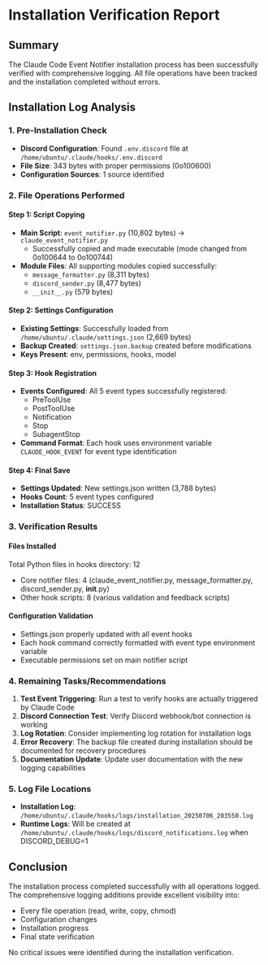 # Installation Verification Report

## Summary
The Claude Code Event Notifier installation process has been successfully verified with comprehensive logging. All file operations have been tracked and the installation completed without errors.

## Installation Log Analysis

### 1. Pre-Installation Check
- **Discord Configuration**: Found `.env.discord` file at `/home/ubuntu/.claude/hooks/.env.discord`
- **File Size**: 343 bytes with proper permissions (0o100600)
- **Configuration Sources**: 1 source identified

### 2. File Operations Performed

#### Step 1: Script Copying
- **Main Script**: `event_notifier.py` (10,802 bytes) → `claude_event_notifier.py`
  - Successfully copied and made executable (mode changed from 0o100644 to 0o100744)
- **Module Files**: All supporting modules copied successfully:
  - `message_formatter.py` (8,311 bytes)
  - `discord_sender.py` (8,477 bytes)
  - `__init__.py` (579 bytes)

#### Step 2: Settings Configuration
- **Existing Settings**: Successfully loaded from `/home/ubuntu/.claude/settings.json` (2,669 bytes)
- **Backup Created**: `settings.json.backup` created before modifications
- **Keys Present**: env, permissions, hooks, model

#### Step 3: Hook Registration
- **Events Configured**: All 5 event types successfully registered:
  - PreToolUse
  - PostToolUse
  - Notification
  - Stop
  - SubagentStop
- **Command Format**: Each hook uses environment variable `CLAUDE_HOOK_EVENT` for event type identification

#### Step 4: Final Save
- **Settings Updated**: New settings.json written (3,788 bytes)
- **Hooks Count**: 5 event types configured
- **Installation Status**: SUCCESS

### 3. Verification Results

#### Files Installed
Total Python files in hooks directory: 12
- Core notifier files: 4 (claude_event_notifier.py, message_formatter.py, discord_sender.py, __init__.py)
- Other hook scripts: 8 (various validation and feedback scripts)

#### Configuration Validation
- Settings.json properly updated with all event hooks
- Each hook command correctly formatted with event type environment variable
- Executable permissions set on main notifier script

### 4. Remaining Tasks/Recommendations

1. **Test Event Triggering**: Run a test to verify hooks are actually triggered by Claude Code
2. **Discord Connection Test**: Verify Discord webhook/bot connection is working
3. **Log Rotation**: Consider implementing log rotation for installation logs
4. **Error Recovery**: The backup file created during installation should be documented for recovery procedures
5. **Documentation Update**: Update user documentation with the new logging capabilities

### 5. Log File Locations
- **Installation Log**: `/home/ubuntu/.claude/hooks/logs/installation_20250706_203550.log`
- **Runtime Logs**: Will be created at `/home/ubuntu/.claude/hooks/logs/discord_notifications.log` when DISCORD_DEBUG=1

## Conclusion
The installation process completed successfully with all operations logged. The comprehensive logging additions provide excellent visibility into:
- Every file operation (read, write, copy, chmod)
- Configuration changes
- Installation progress
- Final state verification

No critical issues were identified during the installation verification.